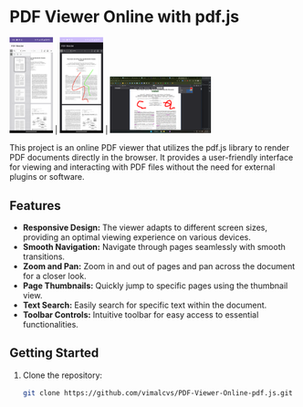 # PDF Viewer Online with pdf.js

<img src="/img/1.png" width="15%"/> | <img src="/img/2.png" width="15%"/> | <img src="/img/3.png" width="35%"/>

This project is an online PDF viewer that utilizes the pdf.js library to render PDF documents directly in the browser. It provides a user-friendly interface for viewing and interacting with PDF files without the need for external plugins or software.

## Features

- **Responsive Design:** The viewer adapts to different screen sizes, providing an optimal viewing experience on various devices.
- **Smooth Navigation:** Navigate through pages seamlessly with smooth transitions.
- **Zoom and Pan:** Zoom in and out of pages and pan across the document for a closer look.
- **Page Thumbnails:** Quickly jump to specific pages using the thumbnail view.
- **Text Search:** Easily search for specific text within the document.
- **Toolbar Controls:** Intuitive toolbar for easy access to essential functionalities.

## Getting Started

1. Clone the repository:

   ```bash
   git clone https://github.com/vimalcvs/PDF-Viewer-Online-pdf.js.git
